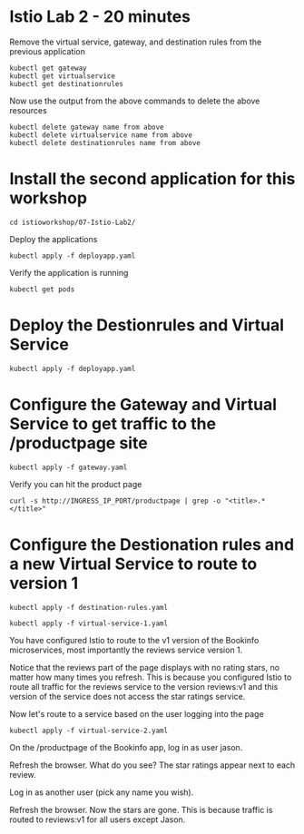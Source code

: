 # Istio Lab 2 - 20 minutes

Remove the virtual service, gateway, and destination rules from the previous application

```
kubectl get gateway
kubectl get virtualservice
kubectl get destinationrules
```
Now use the output from the above commands to delete the above resources

```
kubectl delete gateway name from above
kubectl delete virtualservice name from above
kubectl delete destinationrules name from above
```

# Install the second application for this workshop

```
cd istioworkshop/07-Istio-Lab2/
```

Deploy the applications

```
kubectl apply -f deployapp.yaml
```

Verify the application is running

```
kubectl get pods 
```

# Deploy the Destionrules and Virtual Service

```
kubectl apply -f deployapp.yaml
```

# Configure the Gateway and Virtual Service to get traffic to the /productpage site 

```
kubectl apply -f gateway.yaml 
```

Verify you can hit the product page

```
curl -s http://INGRESS_IP_PORT/productpage | grep -o "<title>.*</title>"
```

# Configure the Destionation rules and a new Virtual Service to route to version 1

```
kubectl apply -f destination-rules.yaml

kubectl apply -f virtual-service-1.yaml 
```

You have configured Istio to route to the v1 version of the Bookinfo microservices, most importantly the reviews service version 1.

Notice that the reviews part of the page displays with no rating stars, no matter how many times you refresh. This is because you configured Istio to route all traffic for the reviews service to the version reviews:v1 and this version of the service does not access the star ratings service.


Now let's route to a service based on the user logging into the page

```
kubectl apply -f virtual-service-2.yaml
```

On the /productpage of the Bookinfo app, log in as user jason.

Refresh the browser. What do you see? The star ratings appear next to each review.

Log in as another user (pick any name you wish).

Refresh the browser. Now the stars are gone. This is because traffic is routed to reviews:v1 for all users except Jason.




